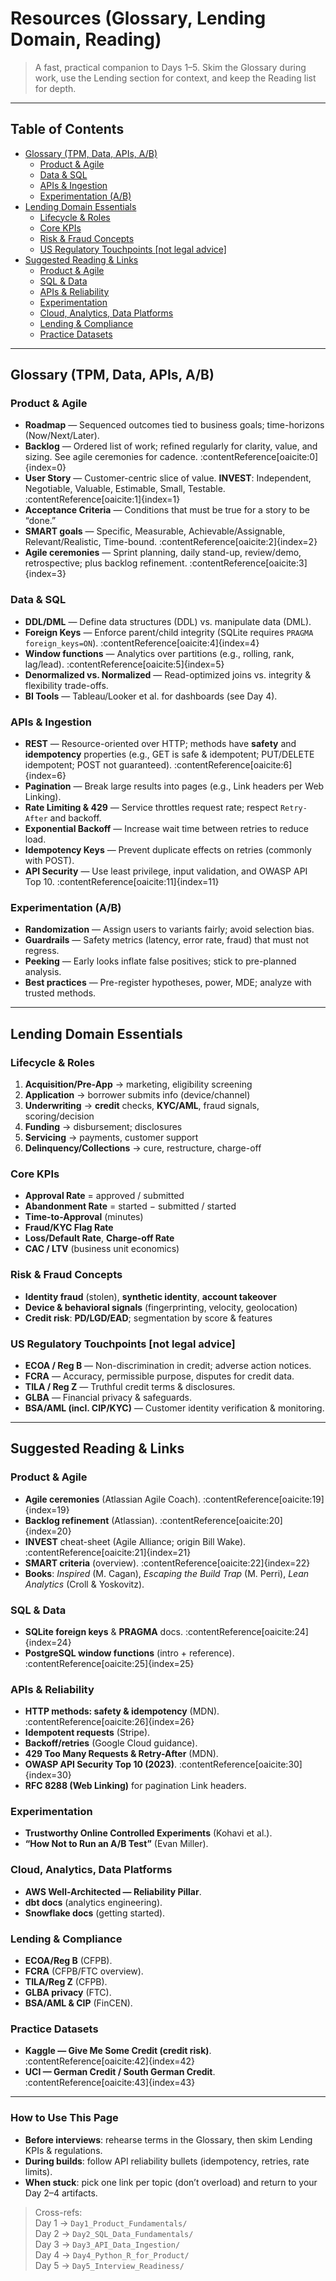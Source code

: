 # Resources (Glossary, Lending Domain, Reading)

> A fast, practical companion to Days 1–5. Skim the Glossary during work, use the Lending section for context, and keep the Reading list for depth.

---

## Table of Contents
- [Glossary (TPM, Data, APIs, A/B)](#glossary-tpm-data-apis-ab)
  - [Product & Agile](#product--agile)
  - [Data & SQL](#data--sql)
  - [APIs & Ingestion](#apis--ingestion)
  - [Experimentation (A/B)](#experimentation-ab)
- [Lending Domain Essentials](#lending-domain-essentials)
  - [Lifecycle & Roles](#lifecycle--roles)
  - [Core KPIs](#core-kpis)
  - [Risk & Fraud Concepts](#risk--fraud-concepts)
  - [US Regulatory Touchpoints \[not legal advice\]](#us-regulatory-touchpoints-not-legal-advice)
- [Suggested Reading & Links](#suggested-reading--links)
  - [Product & Agile](#product--agile-1)
  - [SQL & Data](#sql--data)
  - [APIs & Reliability](#apis--reliability)
  - [Experimentation](#experimentation)
  - [Cloud, Analytics, Data Platforms](#cloud-analytics-data-platforms)
  - [Lending & Compliance](#lending--compliance)
  - [Practice Datasets](#practice-datasets)

---

## Glossary (TPM, Data, APIs, A/B)

### Product & Agile
- **Roadmap** — Sequenced outcomes tied to business goals; time-horizons (Now/Next/Later).
- **Backlog** — Ordered list of work; refined regularly for clarity, value, and sizing. See agile ceremonies for cadence. :contentReference[oaicite:0]{index=0}
- **User Story** — Customer-centric slice of value. **INVEST**: Independent, Negotiable, Valuable, Estimable, Small, Testable. :contentReference[oaicite:1]{index=1}
- **Acceptance Criteria** — Conditions that must be true for a story to be “done.”
- **SMART goals** — Specific, Measurable, Achievable/Assignable, Relevant/Realistic, Time-bound. :contentReference[oaicite:2]{index=2}
- **Agile ceremonies** — Sprint planning, daily stand-up, review/demo, retrospective; plus backlog refinement. :contentReference[oaicite:3]{index=3}

### Data & SQL
- **DDL/DML** — Define data structures (DDL) vs. manipulate data (DML).
- **Foreign Keys** — Enforce parent/child integrity (SQLite requires `PRAGMA foreign_keys=ON`). :contentReference[oaicite:4]{index=4}
- **Window functions** — Analytics over partitions (e.g., rolling, rank, lag/lead). :contentReference[oaicite:5]{index=5}
- **Denormalized vs. Normalized** — Read-optimized joins vs. integrity & flexibility trade-offs.
- **BI Tools** — Tableau/Looker et al. for dashboards (see Day 4).

### APIs & Ingestion
- **REST** — Resource-oriented over HTTP; methods have **safety** and **idempotency** properties (e.g., GET is safe & idempotent; PUT/DELETE idempotent; POST not guaranteed). :contentReference[oaicite:6]{index=6}
- **Pagination** — Break large results into pages (e.g., Link headers per Web Linking). 
- **Rate Limiting & 429** — Service throttles request rate; respect `Retry-After` and backoff. 
- **Exponential Backoff** — Increase wait time between retries to reduce load. 
- **Idempotency Keys** — Prevent duplicate effects on retries (commonly with POST). 
- **API Security** — Use least privilege, input validation, and OWASP API Top 10. :contentReference[oaicite:11]{index=11}

### Experimentation (A/B)
- **Randomization** — Assign users to variants fairly; avoid selection bias.
- **Guardrails** — Safety metrics (latency, error rate, fraud) that must not regress.
- **Peeking** — Early looks inflate false positives; stick to pre-planned analysis. 
- **Best practices** — Pre-register hypotheses, power, MDE; analyze with trusted methods. 

---

## Lending Domain Essentials

### Lifecycle & Roles
1. **Acquisition/Pre-App** → marketing, eligibility screening  
2. **Application** → borrower submits info (device/channel)  
3. **Underwriting** → **credit** checks, **KYC/AML**, fraud signals, scoring/decision  
4. **Funding** → disbursement; disclosures  
5. **Servicing** → payments, customer support  
6. **Delinquency/Collections** → cure, restructure, charge-off

### Core KPIs
- **Approval Rate** = approved / submitted  
- **Abandonment Rate** = started − submitted / started  
- **Time-to-Approval** (minutes)  
- **Fraud/KYC Flag Rate**  
- **Loss/Default Rate**, **Charge-off Rate**  
- **CAC / LTV** (business unit economics)

### Risk & Fraud Concepts
- **Identity fraud** (stolen), **synthetic identity**, **account takeover**  
- **Device & behavioral signals** (fingerprinting, velocity, geolocation)  
- **Credit risk**: **PD/LGD/EAD**; segmentation by score & features

### US Regulatory Touchpoints \[not legal advice\]
- **ECOA / Reg B** — Non-discrimination in credit; adverse action notices. 
- **FCRA** — Accuracy, permissible purpose, disputes for credit data. 
- **TILA / Reg Z** — Truthful credit terms & disclosures. 
- **GLBA** — Financial privacy & safeguards. 
- **BSA/AML (incl. CIP/KYC)** — Customer identity verification & monitoring. 

---

## Suggested Reading & Links

### Product & Agile
- **Agile ceremonies** (Atlassian Agile Coach). :contentReference[oaicite:19]{index=19}  
- **Backlog refinement** (Atlassian). :contentReference[oaicite:20]{index=20}  
- **INVEST** cheat-sheet (Agile Alliance; origin Bill Wake). :contentReference[oaicite:21]{index=21}  
- **SMART criteria** (overview). :contentReference[oaicite:22]{index=22}  
- **Books**: *Inspired* (M. Cagan), *Escaping the Build Trap* (M. Perri), *Lean Analytics* (Croll & Yoskovitz). 

### SQL & Data
- **SQLite foreign keys** & **PRAGMA** docs. :contentReference[oaicite:24]{index=24}  
- **PostgreSQL window functions** (intro + reference). :contentReference[oaicite:25]{index=25}

### APIs & Reliability
- **HTTP methods: safety & idempotency** (MDN). :contentReference[oaicite:26]{index=26}  
- **Idempotent requests** (Stripe).   
- **Backoff/retries** (Google Cloud guidance).   
- **429 Too Many Requests & Retry-After** (MDN).   
- **OWASP API Security Top 10 (2023)**. :contentReference[oaicite:30]{index=30}  
- **RFC 8288 (Web Linking)** for pagination Link headers. 

### Experimentation
- **Trustworthy Online Controlled Experiments** (Kohavi et al.).   
- **“How Not to Run an A/B Test”** (Evan Miller). 

### Cloud, Analytics, Data Platforms
- **AWS Well-Architected — Reliability Pillar**.   
- **dbt docs** (analytics engineering).   
- **Snowflake docs** (getting started). 

### Lending & Compliance
- **ECOA/Reg B** (CFPB).   
- **FCRA** (CFPB/FTC overview).   
- **TILA/Reg Z** (CFPB).   
- **GLBA privacy** (FTC).   
- **BSA/AML & CIP** (FinCEN). 

### Practice Datasets
- **Kaggle — Give Me Some Credit (credit risk)**. :contentReference[oaicite:42]{index=42}  
- **UCI — German Credit / South German Credit**. :contentReference[oaicite:43]{index=43}

---

### How to Use This Page
- **Before interviews**: rehearse terms in the Glossary, then skim Lending KPIs & regulations.  
- **During builds**: follow API reliability bullets (idempotency, retries, rate limits).  
- **When stuck**: pick one link per topic (don’t overload) and return to your Day 2–4 artifacts.

> Cross-refs:  
> Day 1 → `Day1_Product_Fundamentals/`  
> Day 2 → `Day2_SQL_Data_Fundamentals/`  
> Day 3 → `Day3_API_Data_Ingestion/`  
> Day 4 → `Day4_Python_R_for_Product/`  
> Day 5 → `Day5_Interview_Readiness/`
```
